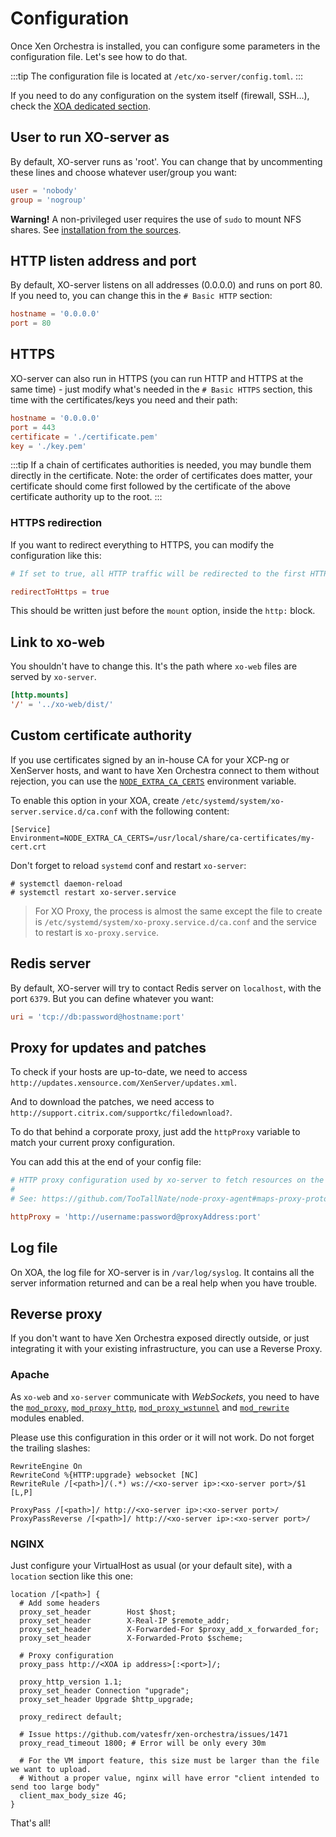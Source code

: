 # Configuration

Once Xen Orchestra is installed, you can configure some parameters in the configuration file. Let's see how to do that.

:::tip
The configuration file is located at `/etc/xo-server/config.toml`.
:::

If you need to do any configuration on the system itself (firewall, SSH…), check the [XOA dedicated section](xoa.md).

## User to run XO-server as

By default, XO-server runs as 'root'. You can change that by uncommenting these lines and choose whatever user/group you want:

```toml
user = 'nobody'
group = 'nogroup'
```

**Warning!** A non-privileged user requires the use of `sudo` to mount NFS shares. See [installation from the sources](installation.md#from-the-sources).

## HTTP listen address and port

By default, XO-server listens on all addresses (0.0.0.0) and runs on port 80. If you need to, you can change this in the `# Basic HTTP` section:

```toml
hostname = '0.0.0.0'
port = 80
```

## HTTPS

XO-server can also run in HTTPS (you can run HTTP and HTTPS at the same time) - just modify what's needed in the `# Basic HTTPS` section, this time with the certificates/keys you need and their path:

```toml
hostname = '0.0.0.0'
port = 443
certificate = './certificate.pem'
key = './key.pem'
```

:::tip
If a chain of certificates authorities is needed, you may bundle them directly in the certificate. Note: the order of certificates does matter, your certificate should come first followed by the certificate of the above certificate authority up to the root.
:::

### HTTPS redirection

If you want to redirect everything to HTTPS, you can modify the configuration like this:

```toml
# If set to true, all HTTP traffic will be redirected to the first HTTPs configuration.

redirectToHttps = true
```

This should be written just before the `mount` option, inside the `http:` block.

## Link to xo-web

You shouldn't have to change this. It's the path where `xo-web` files are served by `xo-server`.

```toml
[http.mounts]
'/' = '../xo-web/dist/'
```

## Custom certificate authority

If you use certificates signed by an in-house CA for your XCP-ng or XenServer hosts, and want to have Xen Orchestra connect to them without rejection, you can use the [`NODE_EXTRA_CA_CERTS`](https://nodejs.org/api/cli.html#cli_node_extra_ca_certs_file) environment variable.

To enable this option in your XOA, create `/etc/systemd/system/xo-server.service.d/ca.conf` with the following content:

```
[Service]
Environment=NODE_EXTRA_CA_CERTS=/usr/local/share/ca-certificates/my-cert.crt
```

Don't forget to reload `systemd` conf and restart `xo-server`:

```
# systemctl daemon-reload
# systemctl restart xo-server.service
```

> For XO Proxy, the process is almost the same except the file to create is `/etc/systemd/system/xo-proxy.service.d/ca.conf` and the service to restart is `xo-proxy.service`.

## Redis server

By default, XO-server will try to contact Redis server on `localhost`, with the port `6379`. But you can define whatever you want:

```toml
uri = 'tcp://db:password@hostname:port'
```

## Proxy for updates and patches

To check if your hosts are up-to-date, we need to access `http://updates.xensource.com/XenServer/updates.xml`.

And to download the patches, we need access to `http://support.citrix.com/supportkc/filedownload?`.

To do that behind a corporate proxy, just add the `httpProxy` variable to match your current proxy configuration.

You can add this at the end of your config file:

```toml
# HTTP proxy configuration used by xo-server to fetch resources on the Internet.
#
# See: https://github.com/TooTallNate/node-proxy-agent#maps-proxy-protocols-to-httpagent-implementations

httpProxy = 'http://username:password@proxyAddress:port'
```

## Log file

On XOA, the log file for XO-server is in `/var/log/syslog`. It contains all the server information returned and can be a real help when you have trouble.

## Reverse proxy

If you don't want to have Xen Orchestra exposed directly outside, or just integrating it with your existing infrastructure, you can use a Reverse Proxy.

### Apache

As `xo-web` and `xo-server` communicate with _WebSockets_, you need to have the [`mod_proxy`](http://httpd.apache.org/docs/2.4/mod/mod_proxy.html), [`mod_proxy_http`](http://httpd.apache.org/docs/2.4/mod/mod_proxy_http.html), [`mod_proxy_wstunnel`](http://httpd.apache.org/docs/2.4/mod/mod_proxy_wstunnel.html) and [`mod_rewrite`](http://httpd.apache.org/docs/2.4/mod/mod_rewrite.html) modules enabled.

Please use this configuration in this order or it will not work. Do not forget the trailing slashes:

```apacheconf
RewriteEngine On
RewriteCond %{HTTP:upgrade} websocket [NC]
RewriteRule /[<path>]/(.*) ws://<xo-server ip>:<xo-server port>/$1 [L,P]

ProxyPass /[<path>]/ http://<xo-server ip>:<xo-server port>/
ProxyPassReverse /[<path>]/ http://<xo-server ip>:<xo-server port>/
```

### NGINX

Just configure your VirtualHost as usual (or your default site), with a `location` section like this one:

```nginx
location /[<path>] {
  # Add some headers
  proxy_set_header        Host $host;
  proxy_set_header        X-Real-IP $remote_addr;
  proxy_set_header        X-Forwarded-For $proxy_add_x_forwarded_for;
  proxy_set_header        X-Forwarded-Proto $scheme;

  # Proxy configuration
  proxy_pass http://<XOA ip address>[:<port>]/;

  proxy_http_version 1.1;
  proxy_set_header Connection "upgrade";
  proxy_set_header Upgrade $http_upgrade;

  proxy_redirect default;

  # Issue https://github.com/vatesfr/xen-orchestra/issues/1471
  proxy_read_timeout 1800; # Error will be only every 30m

  # For the VM import feature, this size must be larger than the file we want to upload.
  # Without a proper value, nginx will have error "client intended to send too large body"
  client_max_body_size 4G;
}
```

That's all!
